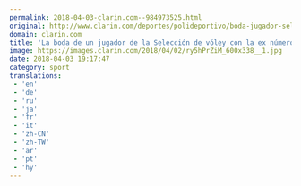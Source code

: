 ```yaml
---
permalink: 2018-04-03-clarin.com--984973525.html
original: http://www.clarin.com/deportes/polideportivo/boda-jugador-seleccion-voley-ex-numero-tenis-argentino_0_ryLrSHWif.html
domain: clarin.com
title: 'La boda de un jugador de la Selección de vóley con la ex número uno del tenis argentino'
image: https://images.clarin.com/2018/04/02/ry5hPrZiM_600x338__1.jpg
date: 2018-04-03 19:17:47
category: sport
translations: 
 - 'en'
 - 'de'
 - 'ru'
 - 'ja'
 - 'fr'
 - 'it'
 - 'zh-CN'
 - 'zh-TW'
 - 'ar'
 - 'pt'
 - 'hy'
---
```


